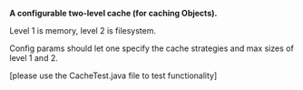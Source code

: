 **A configurable two-level cache (for caching Objects).**

Level 1 is memory, level 2 is filesystem.

Config params should let one specify the cache strategies and max sizes of level 1 and 2.

[please use the CacheTest.java file to test functionality]
